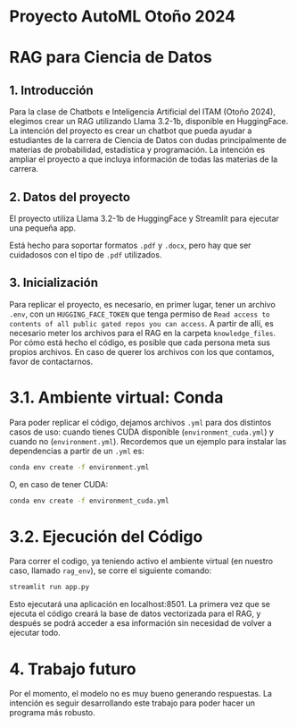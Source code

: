 
# Proyecto AutoML Otoño 2024

# RAG para Ciencia de Datos

## 1. Introducción

Para la clase de Chatbots e Inteligencia Artificial del ITAM (Otoño 2024), elegimos crear un RAG utilizando Llama 3.2-1b, disponible en HuggingFace. La intención del proyecto es crear un chatbot que pueda ayudar a estudiantes de la carrera de Ciencia de Datos con dudas principalmente de materias de probabilidad, estadística y programación. La intención es ampliar el proyecto a que incluya información de todas las materias de la carrera.

## 2. Datos del proyecto

El proyecto utiliza Llama 3.2-1b de HuggingFace y Streamlit para ejecutar una pequeña app.

Está hecho para soportar formatos `.pdf` y `.docx`, pero hay que ser cuidadosos con el tipo de `.pdf` utilizados.

## 3. Inicialización

Para replicar el proyecto, es necesario, en primer lugar, tener un archivo `.env`, con un `HUGGING_FACE_TOKEN` que tenga permiso de `Read access to contents of all public gated repos you can access`. A partir de allí, es necesario meter los archivos para el RAG en la carpeta `knowledge_files`. Por cómo está hecho el código, es posible que cada persona meta sus propios archivos. En caso de querer los archivos con los que contamos, favor de contactarnos.

# 3.1. Ambiente virtual: Conda

Para poder replicar el código, dejamos archivos `.yml` para dos distintos casos de uso: cuando tienes CUDA disponible (`environment_cuda.yml`) y cuando no (`environment.yml`). Recordemos que un ejemplo para instalar las dependencias a partir de un `.yml` es:

```bash
conda env create -f environment.yml
```

O, en caso de tener CUDA:

```bash
conda env create -f environment_cuda.yml
```

# 3.2. Ejecución del Código

Para correr el codigo, ya teniendo activo el ambiente virtual (en nuestro caso, llamado `rag_env`), se corre el siguiente comando:

```bash
streamlit run app.py
```

Esto ejecutará una aplicación en localhost:8501. La primera vez que se ejecuta el código creará la base de datos vectorizada para el RAG, y después se podrá acceder a esa información sin necesidad de volver a ejecutar todo.

# 4. Trabajo futuro

Por el momento, el modelo no es muy bueno generando respuestas. La intención es seguir desarrollando este trabajo para poder hacer un programa más robusto.
